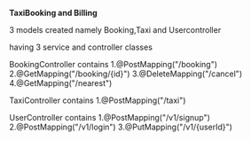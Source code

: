 **TaxiBooking and Billing** 

3 models created namely Booking,Taxi and Usercontroller

having 3 service and controller classes

BookingController contains
1.@PostMapping("/booking")
2.@GetMapping("/booking/{id}")
3.@DeleteMapping("/cancel")
4.@GetMapping("/nearest")

TaxiController contains
1.@PostMapping("/taxi")

UserController contains
1.@PostMapping("/v1/signup")
2.@PostMapping("/v1/login")
3.@PutMapping("/v1/{userId}")